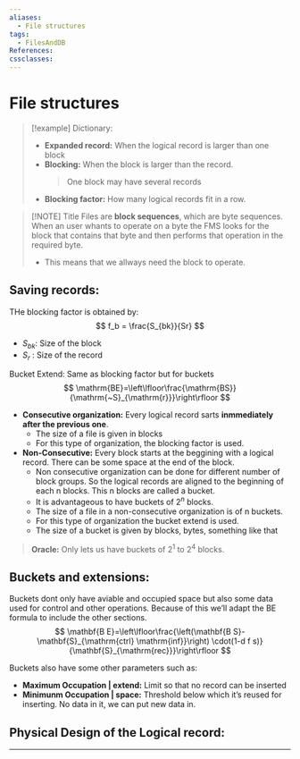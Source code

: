 ```yaml
---
aliases:
  - File structures
tags:
  - FilesAndDB
References: 
cssclasses:
---
```

# File structures


> [!example] Dictionary: 
> + **Expanded record:** When the logical record is larger than one block
> + **Blocking:** When the block is larger than the record. 
>   > One block may have several records
> + **Blocking factor:** How many logical records fit in a row. 
>

> [!NOTE] Title
> Files are **block sequences**, which are byte sequences. 
> When an user whants to operate on a byte the FMS looks for the block that contains that byte and then performs that operation in the required byte. 
> * This means that we allways need the block to operate. 

## Saving records: 
THe blocking factor is obtained by:
$$
f_b = \frac{S_{bk}}{Sr}
$$
+ $S_{bk}$: Size of the block
+ $S_r$ : Size of the record 

Bucket Extend:
Same as blocking factor but for buckets
$$
\mathrm{BE}=\left\lfloor\frac{\mathrm{BS}}{\mathrm{~S}_{\mathrm{r}}}\right\rfloor
$$


+ **Consecutive organization:** Every logical record sarts **inmmediately after the previous one**. 
	+ The size of a file is given in blocks
	+ For this type of organization, the blocking factor is used. 
+ **Non-Consecutive:** Every block starts at the beggining with a logical record. There can be some space at the end of the block. 
	+ Non consecutive organization can be done for different number of block groups. So the logical records are aligned to the beginning of each n blocks. This n blocks are called a bucket.
	+ It is advantageous to have buckets of $2^n$ blocks.
	+ The size of a file in a non-consecutive organization is of n buckets.
	+ For this type of organization the bucket extend is used.
	+ The size of a bucket is given by blocks, bytes, something like that
> **Oracle:** Only lets us have buckets of $2^1$ to $2^4$ blocks. 

## Buckets and extensions:
Buckets dont only have aviable and occupied space but also some data used for control and other operations. Because of this we’ll adapt the BE formula to include the other sections. 
$$
\mathbf{B E}=\left\lfloor\frac{\left(\mathbf{B S}-\mathbf{S}_{\mathrm{ctrl} \mathrm{inf}}\right) \cdot(1-d f s)}{\mathbf{S}_{\mathrm{rec}}}\right\rfloor
$$

Buckets also have some other parameters such as: 
+ **Maximum Occupation | extend:** Limit so that no record can be inserted
+ **Minimunm Occupation | space:** Threshold below which it’s reused for inserting. No data in it, we can put new data in. 

## Physical Design of the Logical record:

***